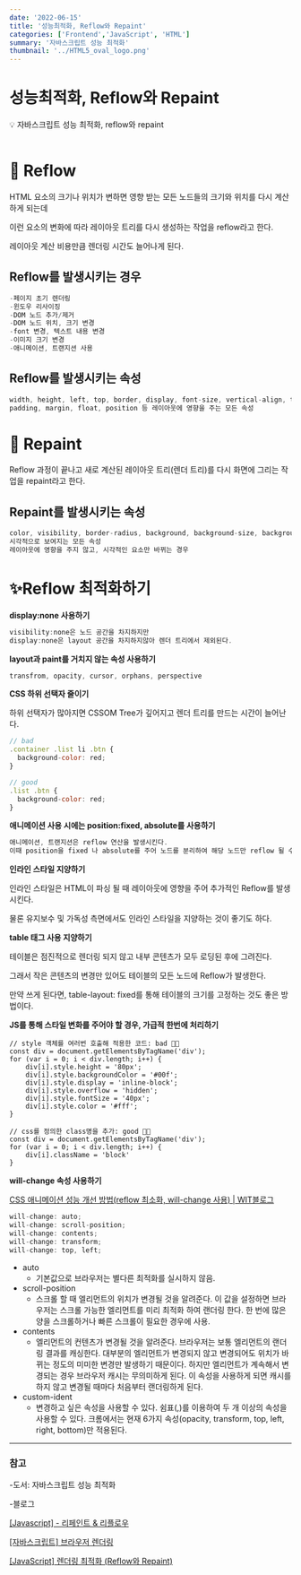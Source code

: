 ```yaml
---
date: '2022-06-15'
title: '성능최적화, Reflow와 Repaint'
categories: ['Frontend','JavaScript', 'HTML']
summary: '자바스크립트 성능 최적화'
thumbnail: '../HTML5_oval_logo.png'
---
```



# 성능최적화, Reflow와 Repaint

<aside>
💡 자바스크립트 성능 최적화, reflow와 repaint
<br/>
<br/>
</aside>

# 📐 Reflow

HTML 요소의 크기나 위치가 변하면 영향 받는 모든 노드들의 크기와 위치를 다시 계산하게 되는데

이런 요소의 변화에 따라 레이아웃 트리를 다시 생성하는 작업을 reflow라고 한다.

레이아웃 계산 비용만큼 렌더링 시간도 늘어나게 된다.

## Reflow를 발생시키는 경우

```jsx
-페이지 초기 렌더링
-윈도우 리사이징
-DOM 노드 추가/제거
-DOM 노드 위치, 크기 변경
-font 변경, 텍스트 내용 변경
-이미지 크기 변경
-애니메이션, 트랜지션 사용
```

## Reflow를 발생시키는 속성

```jsx
width, height, left, top, border, display, font-size, vertical-align, text-align, 
padding, margin, float, position 등 레이아웃에 영향을 주는 모든 속성
```

# 🎨 Repaint

Reflow 과정이 끝나고 새로 계산된 레이아웃 트리(렌더 트리)를 다시 화면에 그리는 작업을 repaint라고 한다.

## Repaint를 발생시키는 속성

```jsx
color, visibility, border-radius, background, background-size, background-image, box-shadow, line-style, outline...
시각적으로 보여지는 모든 속성
레이아웃에 영향을 주지 않고, 시각적인 요소만 바뀌는 경우
```

# ✨Reflow 최적화하기

**display:none 사용하기**

```jsx
visibility:none은 노드 공간을 차지하지만 
display:none은 layout 공간을 차지하지않아 렌더 트리에서 제외된다.
```

**layout과 paint를 거치지 않는 속성 사용하기**

```jsx
transfrom, opacity, cursor, orphans, perspective
```

**CSS 하위 선택자 줄이기**

하위 선택자가 많아지면 CSSOM Tree가 깊어지고 렌더 트리를 만드는 시간이 늘어난다.

```jsx
// bad
.container .list li .btn {
  background-color: red;
}

// good
.list .btn {
  background-color: red;
}
```

**애니메이션 사용 시에는 position:fixed, absolute를 사용하기**

```jsx
애니메이션, 트랜지션은 reflow 연산을 발생시킨다.
이때 position을 fixed 나 absolute를 주어 노드를 분리하여 해당 노드만 reflow 될 수 있도록 한다.
```

**인라인 스타일 지양하기**

인라인 스타일은 HTML이 파싱 될 때 레이아웃에 영향을 주어 추가적인 Reflow를 발생시킨다.

물론 유지보수 및 가독성 측면에서도 인라인 스타일을 지양하는 것이 좋기도 하다.

**table 태그 사용 지양하기**

테이블은 점진적으로 렌더링 되지 않고 내부 콘텐츠가 모두 로딩된 후에 그려진다.

그래서 작은 콘텐츠의 변경만 있어도 테이블의 모든 노드에 Reflow가 발생한다.

만약 쓰게 된다면, table-layout: fixed를 통해 테이블의 크기를 고정하는 것도 좋은 방법이다.

**JS를 통해 스타일 변화를 주어야 할 경우, 가급적 한번에 처리하기**

```
// style 객체를 여러번 호출해 적용한 코드: bad 👎🏻
const div = document.getElementsByTagName('div');
for (var i = 0; i < div.length; i++) {
    div[i].style.height = '80px';
    div[i].style.backgroundColor = '#00f';
    div[i].style.display = 'inline-block';
    div[i].style.overflow = 'hidden';
    div[i].style.fontSize = '40px';
    div[i].style.color = '#fff';
}

// css를 정의한 class명을 추가: good 👍🏻
const div = document.getElementsByTagName('div');
for (var i = 0; i < div.length; i++) {
    div[i].className = 'block'
}
```

**will-change 속성 사용하기**

[CSS 애니메이션 성능 개선 방법(reflow 최소화, will-change 사용) | WIT블로그](https://wit.nts-corp.com/2017/06/05/4571)

```jsx
will-change: auto;
will-change: scroll-position;
will-change: contents;
will-change: transform;
will-change: top, left;
```

- auto
    - 기본값으로 브라우저는 별다른 최적화를 실시하지 않음.
- scroll-position
    - 스크롤 할 때 엘리먼트의 위치가 변경될 것을 알려준다. 이 값을 설정하면 브라우저는 스크롤 가능한 엘리먼트를 미리 최적화 하여 랜더링 한다. 한 번에 많은 양을 스크롤하거나 빠른 스크롤이 필요한 경우에 사용.
- contents
    - 엘리먼트의 컨텐츠가 변경될 것을 알려준다. 브라우저는 보통 엘리먼트의 랜더링 결과를 캐싱한다. 대부분의 엘리먼트가 변경되지 않고 변경되어도 위치가 바뀌는 정도의 미미한 변경만 발생하기 때문이다. 하지만 엘리먼트가 계속해서 변경되는 경우 브라우저 캐시는 무의미하게 된다. 이 속성을 사용하게 되면 캐시를 하지 않고 변경될 때마다 처음부터 랜더링하게 된다.
- custom-ident
    - 변경하고 싶은 속성을 사용할 수 있다. 쉼표(,)를 이용하여 두 개 이상의 속성을 사용할 수 있다. 크롬에서는 현재 6가지 속성(opacity, transform, top, left, right, bottom)만 적용된다. 

---

### 참고

-도서: 자바스크립트 성능 최적화

-블로그

[[Javascript] - 리페인트 & 리플로우](https://velog.io/@soulee__/Javascript-%EB%A6%AC%ED%8E%98%EC%9D%B8%ED%8A%B8-%EB%A6%AC%ED%94%8C%EB%A1%9C%EC%9A%B0)

[[자바스크립트] 브라우저 렌더링](https://12bme.tistory.com/140)

[[JavaScript] 렌더링 최적화 (Reflow와 Repaint)](https://seokzin.tistory.com/entry/JavaScript-%EB%A0%8C%EB%8D%94%EB%A7%81-%EC%B5%9C%EC%A0%81%ED%99%94-Reflow%EC%99%80-Repaint)
